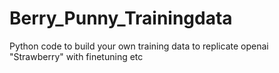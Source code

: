 # Berry_Punny_Trainingdata
Python code to build your own training data to replicate openai "Strawberry" with finetuning etc
